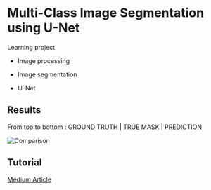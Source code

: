 # Multi-Class Image Segmentation using U-Net

Learning project

- Image processing

- Image segmentation

- U-Net

## Results

From top to bottom : GROUND TRUTH | TRUE MASK | PREDICTION

![Comparison](/Figure_1.png')

## Tutorial

[Medium Article](https://medium.com/@mhamdaan/multi-class-semantic-segmentation-with-u-net-pytorch-ee81a66bba89)